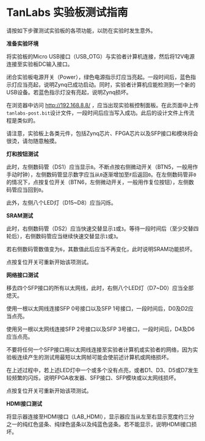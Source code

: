 # TanLabs 实验板测试指南

请按如下步骤测试实验板的各项功能，以防在实验时发生意外。

**准备实验环境**

将实验板的Micro USB接口（USB_OTG）与实验者计算机连接，然后将12V电源连接至实验板DC输入接口。

闭合实验板电源开关（Power），绿色电源指示灯应当亮起。一段时间后，蓝色指示灯应当亮起，说明Zynq已成功启动。同时，实验者计算机应能检测到一个新的USB设备。若蓝色指示灯没有亮起，说明Zynq损坏。

在浏览器中访问 http://192.168.8.8/ ，应当出现实验板控制面板。在此页面中上传`tanlabs-post.bit`设计文件，一段时间后应当写入成功。此后的设计文件上传流程是类似的。

请注意，实验板上各类元件，包括Zynq芯片、FPGA芯片以及SFP接口和模块将会很烫，请勿随意触摸。

**灯和按钮测试**

此时，左侧数码管（DS1）应当显示`0`。不断点按右侧微动开关（BTN5，一般用作手动时钟），左侧数码管显示数字应当从`0`逐渐增加至`F`后返回`0`。在左侧数码管非`0`的情况下，点按复位开关（BTN6，左侧微动开关，一般用作复位按钮），左侧数码管应当回到`0`。

此外，左侧八个LED灯（D15~D8）应当闪烁。

**SRAM测试**

此时，右侧数码管（DS2）应当快速交替显示`1`或`3`。等待一段时间后（至少交替四轮后），右侧数码管应当继续快速交替显示`1`或`3`。

若右侧数码管数值变为`6`，其数值此后应当不再变化，此时说明SRAM功能损坏。

点按复位开关可重新开始该项测试。

**网络接口测试**

移去四个SFP接口的所有以太网线，此时，右侧八个LED灯（D7~D0）应当全部熄灭。

使用一根以太网线连接SFP 0号接口以及SFP 1号接口，一段时间后，D0及D2应当点亮。

使用另一根以太网线连接SFP 2号接口以及SFP 3号接口，一段时间后，D4及D6应当点亮。

不要将任何一个SFP接口用以太网线连接至实验者计算机或实验者的网络，因为实验板连续产生的测试用最短以太网帧可能会使前述计算机或网络损坏。

在上述过程中，若上述LED灯中一个或多个没有点亮，或者D1、D3、D5或D7发生较频繁的闪烁，说明FPGA收发器、SFP接口、SFP模块或以太网线损坏。

点按复位开关可重新开始该项测试。

**HDMI接口测试**

将显示器连接至HDMI接口（LAB_HDMI），显示器应当从左至右显示宽度约三分之一的纯红色竖条、纯绿色竖条以及纯蓝色竖条。若不能显示，说明HDMI接口损坏。
